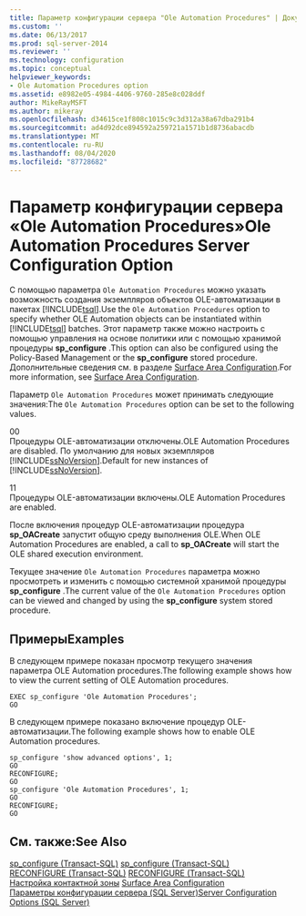 ```yaml
---
title: Параметр конфигурации сервера "Ole Automation Procedures" | Документы Майкрософт
ms.custom: ''
ms.date: 06/13/2017
ms.prod: sql-server-2014
ms.reviewer: ''
ms.technology: configuration
ms.topic: conceptual
helpviewer_keywords:
- Ole Automation Procedures option
ms.assetid: e8982e05-4984-4406-9760-285e8c028ddf
author: MikeRayMSFT
ms.author: mikeray
ms.openlocfilehash: d34615ce1f808c1015c9c3d312a38a67dba291b4
ms.sourcegitcommit: ad4d92dce894592a259721a1571b1d8736abacdb
ms.translationtype: MT
ms.contentlocale: ru-RU
ms.lasthandoff: 08/04/2020
ms.locfileid: "87728682"
---
```

# <a name="ole-automation-procedures-server-configuration-option"></a><span data-ttu-id="9069e-102">Параметр конфигурации сервера «Ole Automation Procedures»</span><span class="sxs-lookup"><span data-stu-id="9069e-102">Ole Automation Procedures Server Configuration Option</span></span>
  <span data-ttu-id="9069e-103">C помощью параметра `Ole Automation Procedures` можно указать возможность создания экземпляров объектов OLE-автоматизации в пакетах [!INCLUDE[tsql](../../includes/tsql-md.md)].</span><span class="sxs-lookup"><span data-stu-id="9069e-103">Use the `Ole Automation Procedures` option to specify whether OLE Automation objects can be instantiated within [!INCLUDE[tsql](../../includes/tsql-md.md)] batches.</span></span> <span data-ttu-id="9069e-104">Этот параметр также можно настроить с помощью управления на основе политики или с помощью хранимой процедуры **sp_configure** .</span><span class="sxs-lookup"><span data-stu-id="9069e-104">This option can also be configured using the Policy-Based Management or the **sp_configure** stored procedure.</span></span> <span data-ttu-id="9069e-105">Дополнительные сведения см. в разделе [Surface Area Configuration](../../relational-databases/security/surface-area-configuration.md).</span><span class="sxs-lookup"><span data-stu-id="9069e-105">For more information, see [Surface Area Configuration](../../relational-databases/security/surface-area-configuration.md).</span></span>  
  
 <span data-ttu-id="9069e-106">Параметр `Ole Automation Procedures` может принимать следующие значения:</span><span class="sxs-lookup"><span data-stu-id="9069e-106">The `Ole Automation Procedures` option can be set to the following values.</span></span>  
  
 <span data-ttu-id="9069e-107">0</span><span class="sxs-lookup"><span data-stu-id="9069e-107">0</span></span>  
 <span data-ttu-id="9069e-108">Процедуры OLE-автоматизации отключены.</span><span class="sxs-lookup"><span data-stu-id="9069e-108">OLE Automation Procedures are disabled.</span></span> <span data-ttu-id="9069e-109">По умолчанию для новых экземпляров [!INCLUDE[ssNoVersion](../../includes/ssnoversion-md.md)].</span><span class="sxs-lookup"><span data-stu-id="9069e-109">Default for new instances of [!INCLUDE[ssNoVersion](../../includes/ssnoversion-md.md)].</span></span>  
  
 <span data-ttu-id="9069e-110">1</span><span class="sxs-lookup"><span data-stu-id="9069e-110">1</span></span>  
 <span data-ttu-id="9069e-111">Процедуры OLE-автоматизации включены.</span><span class="sxs-lookup"><span data-stu-id="9069e-111">OLE Automation Procedures are enabled.</span></span>  
  
 <span data-ttu-id="9069e-112">После включения процедур OLE-автоматизации процедура **sp_OACreate** запустит общую среду выполнения OLE.</span><span class="sxs-lookup"><span data-stu-id="9069e-112">When OLE Automation Procedures are enabled, a call to **sp_OACreate** will start the OLE shared execution environment.</span></span>  
  
 <span data-ttu-id="9069e-113">Текущее значение `Ole Automation Procedures` параметра можно просмотреть и изменить с помощью системной хранимой процедуры **sp_configure** .</span><span class="sxs-lookup"><span data-stu-id="9069e-113">The current value of the `Ole Automation Procedures` option can be viewed and changed by using the **sp_configure** system stored procedure.</span></span>  
  
## <a name="examples"></a><span data-ttu-id="9069e-114">Примеры</span><span class="sxs-lookup"><span data-stu-id="9069e-114">Examples</span></span>  
 <span data-ttu-id="9069e-115">В следующем примере показан просмотр текущего значения параметра OLE Automation procedures.</span><span class="sxs-lookup"><span data-stu-id="9069e-115">The following example shows how to view the current setting of OLE Automation procedures.</span></span>  
  
```  
EXEC sp_configure 'Ole Automation Procedures';  
GO  
```  
  
 <span data-ttu-id="9069e-116">В следующем примере показано включение процедур OLE-автоматизации.</span><span class="sxs-lookup"><span data-stu-id="9069e-116">The following example shows how to enable OLE Automation procedures.</span></span>  
  
```  
sp_configure 'show advanced options', 1;  
GO  
RECONFIGURE;  
GO  
sp_configure 'Ole Automation Procedures', 1;  
GO  
RECONFIGURE;  
GO  
```  
  
## <a name="see-also"></a><span data-ttu-id="9069e-117">См. также:</span><span class="sxs-lookup"><span data-stu-id="9069e-117">See Also</span></span>  
 <span data-ttu-id="9069e-118">[sp_configure (Transact-SQL)](/sql/relational-databases/system-stored-procedures/sp-configure-transact-sql) </span><span class="sxs-lookup"><span data-stu-id="9069e-118">[sp_configure &#40;Transact-SQL&#41;](/sql/relational-databases/system-stored-procedures/sp-configure-transact-sql) </span></span>  
 <span data-ttu-id="9069e-119">[RECONFIGURE (Transact-SQL)](/sql/t-sql/language-elements/reconfigure-transact-sql) </span><span class="sxs-lookup"><span data-stu-id="9069e-119">[RECONFIGURE &#40;Transact-SQL&#41;](/sql/t-sql/language-elements/reconfigure-transact-sql) </span></span>  
 <span data-ttu-id="9069e-120">[Настройка контактной зоны](../../relational-databases/security/surface-area-configuration.md) </span><span class="sxs-lookup"><span data-stu-id="9069e-120">[Surface Area Configuration](../../relational-databases/security/surface-area-configuration.md) </span></span>  
 [<span data-ttu-id="9069e-121">Параметры конфигурации сервера (SQL Server)</span><span class="sxs-lookup"><span data-stu-id="9069e-121">Server Configuration Options &#40;SQL Server&#41;</span></span>](server-configuration-options-sql-server.md)  
  
  
